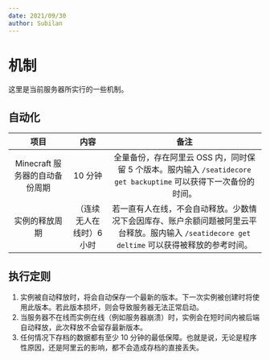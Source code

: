 ```yaml
---
date: 2021/09/30
author: Subilan
---
```


# 机制

这里是当前服务器所实行的一些机制。

## 自动化

|项目|内容|备注|
|:-:|:-:|:-:|
|Minecraft 服务器的自动备份周期|10 分钟|全量备份，存在阿里云 OSS 内，同时保留 5 个版本。服内输入 `/seatidecore get backuptime` 可以获得下一次备份的时间。|
|实例的释放周期|（连续无人在线时）6 小时|若一直有人在线，不会自动释放。少数情况下会因库存、账户余额问题被阿里云平台释放。服内输入 `/seatidecore get deltime` 可以获得被释放的参考时间。|

## 执行定则

1. 实例被自动释放时，将会自动保存一个最新的版本。下一次实例被创建时将使用此版本。若此版本损坏，则会导致服务器无法正常启动。
2. 当服务器不在线而实例在线（例如服务器崩溃）时，实例会在短时间内被后端自动释放，此次释放不会留存最新版本。
3. 任何情况下存档的数据都有至少 10 分钟的最低保障。也就是说，无论是程序性原因，还是阿里云的影响，都不会造成存档的直接丢失。